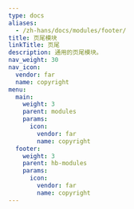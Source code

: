 ```yaml
---
type: docs
aliases:
  - /zh-hans/docs/modules/footer/
title: 页尾模块
linkTitle: 页尾
description: 通用的页尾模块。
nav_weight: 30
nav_icon:
  vendor: far
  name: copyright
menu:
  main:
    weight: 3
    parent: modules
    params:
      icon:
        vendor: far
        name: copyright
  footer:
    weight: 3
    parent: hb-modules
    params:
      icon:
        vendor: far
        name: copyright
---
```

